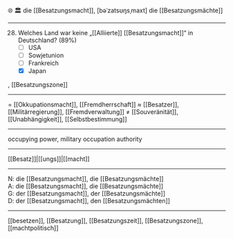 🌐 🏛️ die [[Besatzungsmacht]], [bəˈzatsʊŋsˌmaxt]
die [[Besatzungsmächte]]

---
28. Welches Land war keine „[[Alliierte]] [[Besatzungsmacht]]“ in Deutschland? (89%)
	- [ ] USA
	- [ ] Sowjetunion
	- [ ] Frankreich
	- [x] Japan

, [[Besatzungszone]]

---
= [[Okkupationsmacht]], [[Fremdherrschaft]]
≈ [[Besatzer]], [[Militärregierung]], [[Fremdverwaltung]]
≠ [[Souveränität]], [[Unabhängigkeit]], [[Selbstbestimmung]]

---
occupying power, military occupation authority

---
[[Besatz]]|[[ungs]]|[[macht]]

---
N: die [[Besatzungsmacht]], die [[Besatzungsmächte]]  
A: die [[Besatzungsmacht]], die [[Besatzungsmächte]]  
G: der [[Besatzungsmacht]], der [[Besatzungsmächte]]  
D: der [[Besatzungsmacht]], den [[Besatzungsmächten]]  

---
[[besetzen]], [[Besatzung]], [[Besatzungszeit]], [[Besatzungszone]], [[machtpolitisch]]